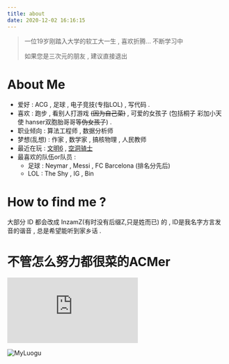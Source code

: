 ```yaml
---
title: about
date: 2020-12-02 16:16:15
---
```


> 一位19岁刚踏入大学的软工大一生 , 喜欢折腾... 不断学习中
>
> 如果您是三次元的朋友 , 建议直接退出

# About Me

- 爱好 : ACG , 足球 , 电子竞技(专指LOL) , 写代码 .
- 喜欢 : 跑步 , 看别人打游戏 ~~(因为自己菜)~~  , 可爱的女孩子 (包括桐子 彩加小天使 hanser双胞胎哥哥等~~伪女孩子~~) . 
- 职业倾向 : 算法工程师 , 数据分析师 
- 梦想(乱想) : 作家 , 数学家 , 搞核物理 , 人民教师
- 最近在玩 : [文明6](https://store.steampowered.com/app/289070/Sid_Meiers_Civilization_VI/) , [空洞骑士](https://store.steampowered.com/app/367520/Hollow_Knight/) 
- 最喜欢的队伍or队员 : 
    - 足球 : Neymar , Messi , FC Barcelona (排名分先后)
    - LOL : The Shy , IG , Bin

# How to find me ?

大部分 ID 都会改成 InzamZ(有时没有后缀Z,只是姓而已) 的 , ID是我名字方言发音的谐音 , 总是希望能听到家乡话 . 



# 不管怎么努力都很菜的ACMer

![MYCodeforces](https://ecs.inzamz.top/cfrating.php?user=Baekho_Railgun)

![MyLuogu](https://luogu.wao3.cn/api/practice?id=50097&dark_mode=true&card_width=771)